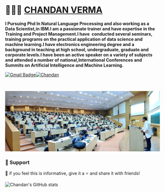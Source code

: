 # 👨🏻‍💻 [CHANDAN VERMA](https://chandanverma.com)



<p align="left">
<b>I Pursuing Phd In Natural Language Processing and also working as a Data Scientist,in IBM.I am a passionate trainer and have expertise in the Training and Project Management.I have  conducted several seminars, training programs on the practical application of data science and machine learning.I have electronics engineering degree and a background in teaching at high school, undergraduate, graduate and corporate levels.I have been an active speaker on a variety of subjects and attended a number of national,International Conferences and Summits on Artificial Intelligence and Machine Learning.</b>
</p>



[![Gmail Badge](https://img.shields.io/badge/-ChandanVerma-c14438?style=social&logo=Gmail&logoColor=red&link=mailto:mail2chandanverma@gmail.com)](mailto:mail2chandanverma@gmail.com)[![Chandan](https://img.shields.io/badge/-LinkedIn-blue?style=social&logo=Linkedin&logoColor=blue&link=https://www.linkedin.com/in/chandan-shubh-aa448b5a/)](https://www.linkedin.com/in/chandan-shubh-aa448b5a/)

<br>

<img
    src = 'https://github.com/chandanverma07/chandanverma07/blob/main/image1.jpg'
    width = 800
/>


### 🤩 Support

💙 if you feel this is informative, give it a ⭐ and share it with friends!

![Chandan's GitHub stats](https://github-readme-stats.vercel.app/api?username=chandanverma07&show_icons=true&theme=radical)
